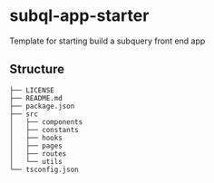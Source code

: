 # subql-app-starter
Template for starting build a subquery front end app


## Structure

```
├── LICENSE
├── README.md
├── package.json
├── src
│   ├── components
│   ├── constants
│   ├── hooks
│   ├── pages
│   ├── routes
│   └── utils
└── tsconfig.json
```